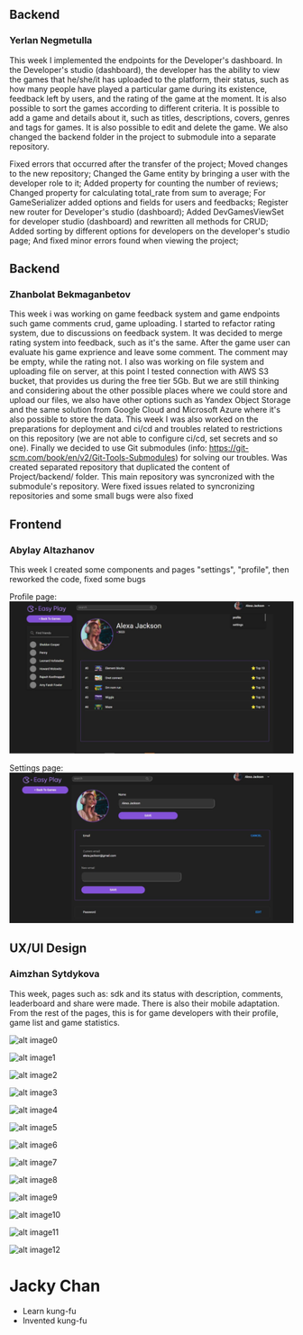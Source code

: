 
## Backend
### Yerlan Negmetulla

This week I implemented the endpoints for the Developer's dashboard. In the Developer's studio (dashboard), the developer has the ability to view the games that he/she/it has uploaded to the platform, their status, such as how many people have played a particular game during its existence, feedback left by users, and the rating of the game at the moment. It is also possible to sort the games according to different criteria. It is possible to add a game and details about it, such as titles, descriptions, covers, genres and tags for games. It is also possible to edit and delete the game. We also changed the backend folder in the project to submodule into a separate repository.

Fixed errors that occurred after the transfer of the project; Moved changes to the new repository; Changed the Game entity by bringing a user with the developer role to it; Added property for counting the number of reviews; Changed property for calculating total_rate from sum to average; For GameSerializer added options and fields for users and feedbacks; Register new router for Developer's studio (dashboard); Added DevGamesViewSet for developer studio (dashboard) and rewritten all methods for CRUD; Added sorting by different options for developers on the developer's studio page; And fixed minor errors found when viewing the project;

## Backend
### Zhanbolat Bekmaganbetov

This week i was working on game feedback system and game endpoints such game comments crud, game uploading. I started to refactor rating system, due to discussions on feedback system. It was decided to merge rating system into feedback, such as it's the same. After the game user can evaluate his game exprience and leave some comment. The comment may be empty, while the rating not. I also was working on file system and uploading file on server, at this point I tested connection with AWS S3 bucket, that provides us during the free tier 5Gb. But we are still thinking and considering about the other possible places where we could store and upload our files, we also have other options such as Yandex Object Storage and the same solution from Google Cloud and Microsoft Azure where it's also possible to store the data. This week I was also worked on the preparations for deployment and ci/cd and troubles related to restrictions on this repository (we are not able to configure ci/cd, set secrets and so one). Finally we decided to use Git submodules (info: https://git-scm.com/book/en/v2/Git-Tools-Submodules) for solving our troubles. Was created separated repository that duplicated the content of Project/backend/ folder. This main repository was syncronized with the submodule's repository. Were fixed issues related to syncronizing repositories and some small bugs were also fixed

## Frontend
### Abylay Altazhanov

This week I created some components and pages "settings", "profile", then reworked the code, fixed some bugs

Profile page:
![Profile page](./week10/Profile.jpg)

Settings page:
![Settings page](./week10/settingpage.jpg)


## UX/UI Design
### Aimzhan Sytdykova

This week, pages such as: sdk and its status with description, comments, leaderboard and share were made. There is also their mobile adaptation. From the rest of the pages, this is for game developers with their profile, game list and game statistics.

![alt image0](https://github.com/SuleymanDemirelKazakhstan/diploma-project-graduaders/blob/main/Design/w10image0.png?raw=true)

![alt image1](https://github.com/SuleymanDemirelKazakhstan/diploma-project-graduaders/blob/main/Design/w10image1.png?raw=true)

![alt image2](https://github.com/SuleymanDemirelKazakhstan/diploma-project-graduaders/blob/main/Design/w10image2.png?raw=true)

![alt image3](https://github.com/SuleymanDemirelKazakhstan/diploma-project-graduaders/blob/main/Design/w10image3.png?raw=true)

![alt image4](https://github.com/SuleymanDemirelKazakhstan/diploma-project-graduaders/blob/main/Design/w10image4.png?raw=true)

![alt image5](https://github.com/SuleymanDemirelKazakhstan/diploma-project-graduaders/blob/main/Design/w10image5.png?raw=true)

![alt image6](https://github.com/SuleymanDemirelKazakhstan/diploma-project-graduaders/blob/main/Design/w10image6.png?raw=true)

![alt image7](https://github.com/SuleymanDemirelKazakhstan/diploma-project-graduaders/blob/main/Design/w10image7.png?raw=true)

![alt image8](https://github.com/SuleymanDemirelKazakhstan/diploma-project-graduaders/blob/main/Design/w10image8.png?raw=true)

![alt image9](https://github.com/SuleymanDemirelKazakhstan/diploma-project-graduaders/blob/main/Design/w10image9.png?raw=true)

![alt image10](https://github.com/SuleymanDemirelKazakhstan/diploma-project-graduaders/blob/main/Design/w10image10.png?raw=true)

![alt image11](https://github.com/SuleymanDemirelKazakhstan/diploma-project-graduaders/blob/main/Design/w10image11.png?raw=true)

![alt image12](https://github.com/SuleymanDemirelKazakhstan/diploma-project-graduaders/blob/main/Design/w10image12.png?raw=true)

# Jacky Chan
* Learn kung-fu
* Invented kung-fu
